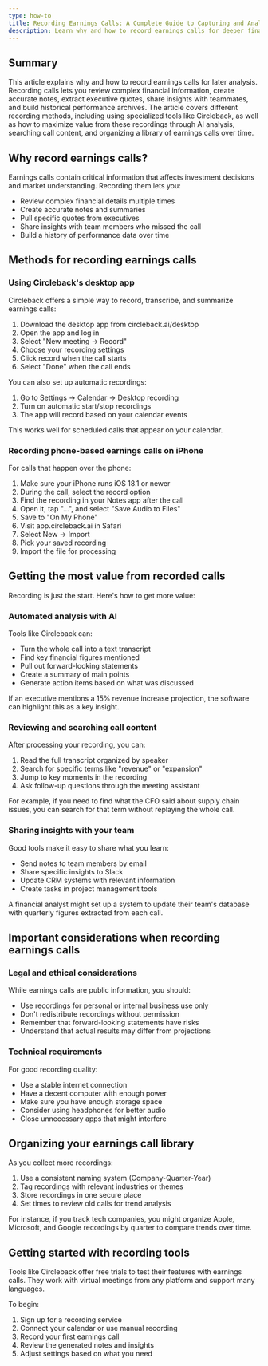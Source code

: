 ```yaml
---
type: how-to
title: Recording Earnings Calls: A Complete Guide to Capturing and Analyzing Financial Discussions
description: Learn why and how to record earnings calls for deeper financial analysis, including step-by-step recording methods, AI-powered insights, and organizing your recordings for maximum value.
---
```


## Summary

This article explains why and how to record earnings calls for later analysis. Recording calls lets you review complex financial information, create accurate notes, extract executive quotes, share insights with teammates, and build historical performance archives. The article covers different recording methods, including using specialized tools like Circleback, as well as how to maximize value from these recordings through AI analysis, searching call content, and organizing a library of earnings calls over time.

## Why record earnings calls?

Earnings calls contain critical information that affects investment decisions and market understanding. Recording them lets you:

- Review complex financial details multiple times
- Create accurate notes and summaries
- Pull specific quotes from executives
- Share insights with team members who missed the call
- Build a history of performance data over time

## Methods for recording earnings calls

### Using Circleback's desktop app

Circleback offers a simple way to record, transcribe, and summarize earnings calls:

1. Download the desktop app from circleback.ai/desktop
2. Open the app and log in
3. Select "New meeting → Record" 
4. Choose your recording settings
5. Click record when the call starts
6. Select "Done" when the call ends

You can also set up automatic recordings:

1. Go to Settings → Calendar → Desktop recording
2. Turn on automatic start/stop recordings
3. The app will record based on your calendar events

This works well for scheduled calls that appear on your calendar.

### Recording phone-based earnings calls on iPhone

For calls that happen over the phone:

1. Make sure your iPhone runs iOS 18.1 or newer
2. During the call, select the record option
3. Find the recording in your Notes app after the call
4. Open it, tap "...", and select "Save Audio to Files"
5. Save to "On My Phone"
6. Visit app.circleback.ai in Safari
7. Select New → Import
8. Pick your saved recording
9. Import the file for processing

## Getting the most value from recorded calls

Recording is just the start. Here's how to get more value:

### Automated analysis with AI

Tools like Circleback can:

- Turn the whole call into a text transcript
- Find key financial figures mentioned
- Pull out forward-looking statements
- Create a summary of main points
- Generate action items based on what was discussed

If an executive mentions a 15% revenue increase projection, the software can highlight this as a key insight.

### Reviewing and searching call content

After processing your recording, you can:

1. Read the full transcript organized by speaker
2. Search for specific terms like "revenue" or "expansion"
3. Jump to key moments in the recording
4. Ask follow-up questions through the meeting assistant

For example, if you need to find what the CFO said about supply chain issues, you can search for that term without replaying the whole call.

### Sharing insights with your team

Good tools make it easy to share what you learn:

- Send notes to team members by email
- Share specific insights to Slack
- Update CRM systems with relevant information
- Create tasks in project management tools

A financial analyst might set up a system to update their team's database with quarterly figures extracted from each call.

## Important considerations when recording earnings calls

### Legal and ethical considerations

While earnings calls are public information, you should:

- Use recordings for personal or internal business use only
- Don't redistribute recordings without permission
- Remember that forward-looking statements have risks
- Understand that actual results may differ from projections

### Technical requirements

For good recording quality:

- Use a stable internet connection
- Have a decent computer with enough power
- Make sure you have enough storage space
- Consider using headphones for better audio
- Close unnecessary apps that might interfere

## Organizing your earnings call library

As you collect more recordings:

1. Use a consistent naming system (Company-Quarter-Year)
2. Tag recordings with relevant industries or themes
3. Store recordings in one secure place
4. Set times to review old calls for trend analysis

For instance, if you track tech companies, you might organize Apple, Microsoft, and Google recordings by quarter to compare trends over time.

## Getting started with recording tools

Tools like Circleback offer free trials to test their features with earnings calls. They work with virtual meetings from any platform and support many languages.

To begin:
1. Sign up for a recording service
2. Connect your calendar or use manual recording
3. Record your first earnings call
4. Review the generated notes and insights
5. Adjust settings based on what you need
